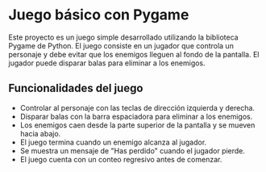 # Juego básico con Pygame

Este proyecto es un juego simple desarrollado utilizando la biblioteca Pygame de Python. El juego consiste en un jugador que controla un personaje y debe evitar que los enemigos lleguen al fondo de la pantalla. El jugador puede disparar balas para eliminar a los enemigos.

## Funcionalidades del juego

- Controlar al personaje con las teclas de dirección izquierda y derecha.
- Disparar balas con la barra espaciadora para eliminar a los enemigos.
- Los enemigos caen desde la parte superior de la pantalla y se mueven hacia abajo.
- El juego termina cuando un enemigo alcanza al jugador.
- Se muestra un mensaje de "Has perdido" cuando el jugador pierde.
- El juego cuenta con un conteo regresivo antes de comenzar.
